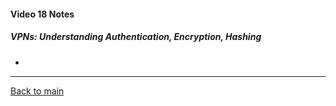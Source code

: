 #### Video 18 Notes

##### VPNs: Understanding Authentication, Encryption, Hashing
- 

---

[Back to main](https://github.com/rot0xd/CBTNuggets/blob/master/CCNA/ICND-2/README.md)

